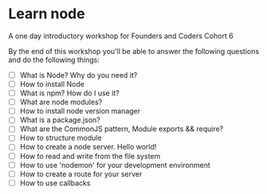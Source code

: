 # Learn node
A one day introductory workshop for Founders and Coders Cohort 6

By the end of this workshop you'll be able to answer the following questions and do the following things:
* [ ] What is Node? Why do you need it?
* [ ] How to install Node
* [ ] What is npm? How do I use it?
* [ ] What are node modules?
* [ ] How to install node version manager
* [ ] What is a package.json?
* [ ] What are the CommonJS pattern, Module exports && require?
* [ ] How to structure module
* [ ] How to create a node server. Hello world!
* [ ] How to read and write from the file system
* [ ] How to use 'nodemon' for your development environment
* [ ] How to create a route for your server
* [ ] How to use callbacks
